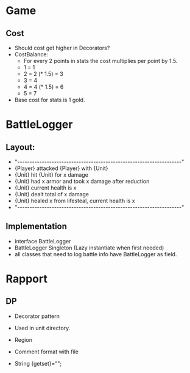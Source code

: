 ﻿# Game

## Cost

* Should cost get higher in Decorators?
* CostBalance:
    * For every 2 points in stats the cost multiplies per point by 1.5.
    * 1 = 1
    * 2 = 2 (* 1.5) = 3
    * 3 = 4
    * 4 = 4 (* 1.5) = 6
    * 5 = 7 
* Base cost for stats is 1 gold.

# BattleLogger
## Layout:
 * "-------------------------------------------------------------------"
 * {Player} attacked {Player} with {Unit}
 *  {Unit} hit {Unit} for x damage
 *  {Unit} had x armor and took x damage after reduction
 *  {Unit} current health is x
 *  {Unit} dealt total of x damage
 *  {Unit} healed x from lifesteal, current health is x 
 * "-------------------------------------------------------------------"
## Implementation
 * interface BattleLogger
 * BattleLogger Singleton (Lazy instantiate when first needed)
 * all classes that need to log battle info have BattleLogger as field.
 
## 

# Rapport

## DP
* Decorator pattern 
 * Used in unit directory.  

* Region
* Comment format with file

* String {getset}="";


